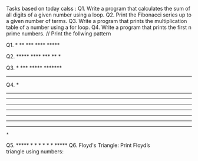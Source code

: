 Tasks based on today calss :
Q1. Write a program that calculates the sum of all digits of a given number using a loop.
Q2. Print the Fibonacci series up to a given number of terms.
Q3. Write a program that prints the multiplication table of a number using a for loop.
Q4. Write a program that prints the first n prime numbers.
// Print the follwing pattern

Q1.    *
       **
       ***
       ****
       *****

Q2.     *****
        ****
        ***
        **
        *

Q3.    *
      ***
     *****
    *******
   *********

Q4. *
   ***
  *****
 *******
*********
 *******
  *****
   ***
    *


Q5. *****
    *   *
    *   *
    *   *
    *****
Q6. Floyd's Triangle: Print Floyd’s triangle using numbers:
